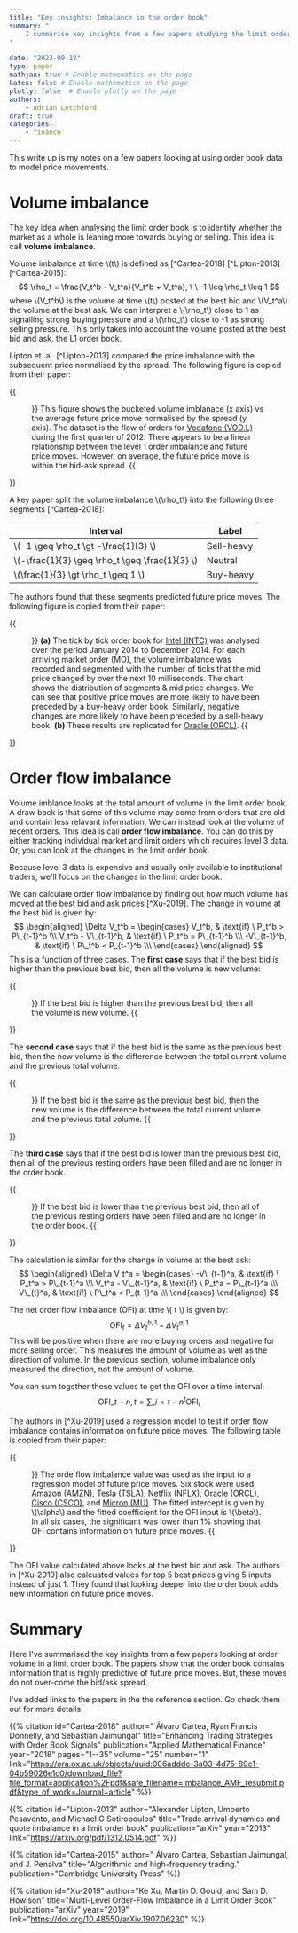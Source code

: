 ```yaml
---
title: "Key insights: Imbalance in the order book"
summary: "
    I summarise key insights from a few papers studying the limit order book. You'l learn how to measure volume imblanace in the limit order book and how well it predicts price moves.
"

date: "2023-09-18"
type: paper
mathjax: true # Enable mathematics on the page
katex: false # Enable mathematics on the page
plotly: false  # Enable plotly on the page
authors:
    - Adrian Letchford
draft: true
categories:
    - finance
---
```


This write up is my notes on a few papers looking at using order book data to model price movements.

# Volume imbalance

The key idea when analysing the limit order book is to identify whether the market as a whole is leaning more towards buying or selling. This idea is call **volume imbalance**. 

Volume imbalance at time \\(t\\) is defined as [^Cartea-2018] [^Lipton-2013] [^Cartea-2015]:
$$
\rho_t = \frac{V_t^b - V_t^a}{V_t^b + V_t^a}, \ \ -1 \leq \rho_t \leq 1
$$
where \\(V_t^b\\) is the volume at time \\(t\\) posted at the best bid and \\(V_t^a\\) the volume at the best ask. We can interpret a \\(\rho_t\\) close to 1 as signalling strong buying pressure and a \\(\rho_t\\) close to -1 as strong selling pressure. This only takes into account the volume posted at the best bid and ask, the L1 order book.

Lipton et. al. [^Lipton-2013] compared the price imbalance with the subsequent price normalised by the spread. The following figure is copied from their paper:

{{<figure width="medium" src="imbalance_vs_spread_move.png" title="Volume imbalance vs price move.">}}
This figure shows the bucketed volume imblanace (x axis) vs the average future price move normalised by the spread (y axis). The dataset is the flow of orders for [Vodafone (VOD.L)](https://finance.yahoo.com/quote/VOD.L/) during the first quarter of 2012. There appears to be a linear relationship between the level 1 order imbalance and future price moves. However, on average, the future price move is within the bid-ask spread.
{{</figure>}}

A key paper split the volume imbalance \\(\rho_t\\) into the following three segments [^Cartea-2018]:

| Interval                                         | Label      |
|--------------------------------------------------|------------|
| \\(-1 \geq \rho_t \gt -\frac{1}{3} \\)           | Sell-heavy |
| \\(-\frac{1}{3} \geq \rho_t \geq \frac{1}{3} \\) | Neutral    |
| \\(\frac{1}{3} \gt \rho_t \geq 1 \\)             | Buy-heavy  |

The authors found that these segments predicted future price moves. The following figure is copied from their paper:

{{<figure src="volume_imbalance_performance_trans.png" title="Predictive power of volume imbalance." >}}
**(a)** The tick by tick order book for [Intel (INTC)](https://finance.yahoo.com/quote/INTC) was analysed over the period January 2014 to December 2014. For each arriving market order (MO), the volume imbalance was recorded and segmented with the number of ticks that the mid price changed by over the next 10 milliseconds. The chart shows the distribution of segments & mid price changes. We can see that positive price moves are more likely to have been preceded by a buy-heavy order book. Similarly, negative changes are more likely to have been preceded by a sell-heavy book. **(b)** These results are replicated for [Oracle (ORCL)](https://finance.yahoo.com/quote/ORCL).
{{</figure>}}

# Order flow imbalance

Volume imblance looks at the total amount of volume in the limit order book. A draw back is that some of this volume may come from orders that are old and contain less relavant information. We can instead look at the volume of recent orders. This idea is call **order flow imbalance**. You can do this by either tracking individual market and limit orders which requires level 3 data. Or, you can look at the changes in the limit order book.

Because level 3 data is expensive and usually only available to institutional traders, we'll focus on the changes in the limit order book.

We can calculate order flow imbalance by finding out how much volume has moved at the best bid and ask prices [^Xu-2019]. The change in volume at the best bid is given by:
$$
\begin{aligned}
\Delta V_t^b = \begin{cases}
V_t^b, & \text{if} \ P_t^b > P\_{t-1}^b \\\
V_t^b - V\_{t-1}^b, & \text{if} \ P_t^b = P\_{t-1}^b \\\
-V\_{t-1}^b, & \text{if} \ P\_t^b < P_{t-1}^b \\\
\end{cases}
\end{aligned}
$$
This is a function of three cases. The **first case** says that if the best bid is higher than the previous best bid, then all the volume is new volume:

{{<figure src="case_1.svg" width="small" title="Case 1." >}}
If the best bid is higher than the previous best bid, then all the volume is new volume.
{{</figure>}}

The **second case** says that if the best bid is the same as the previous best bid, then the new volume is the difference between the total current volume and the previous total volume.

{{<figure src="case_2.svg" width="small" title="Case 2." >}}
If the best bid is the same as the previous best bid, then the new volume is the difference between the total current volume and the previous total volume.
{{</figure>}}

The **third case** says that if the best bid is lower than the previous best bid, then all of the previous resting orders have been filled and are no longer in the order book.

{{<figure src="case_3.svg" width="small" title="Case 3." >}}
If the best bid is lower than the previous best bid, then all of the previous resting orders have been filled and are no longer in the order book.
{{</figure>}}

The calculation is similar for the change in volume at the best ask:
$$
\begin{aligned}
\Delta V_t^a = \begin{cases}
-V\_{t-1}^a, & \text{if} \ P_t^a > P\_{t-1}^a \\\
V_t^a - V\_{t-1}^a, & \text{if} \ P_t^a = P\_{t-1}^a \\\
V\_{t}^a, & \text{if} \ P\_t^a < P_{t-1}^a \\\
\end{cases}
\end{aligned}
$$

The net order flow imbalance (OFI) at time \\( t \\) is given by:
$$
\text{OFI}_t = \Delta V_t^{b,1} - \Delta V_t^{a,1}
$$
This will be positive when there are more buying orders and negative for more selling order. This measures the amount of volume as well as the direction of volume. In the previous section, volume imbalance only measured the direction, not the amount of volume.

You can sum together these values to get the OFI over a time interval:
$$
\text{OFI}\_{t-n, t} = \sum\_{i=t-n}^t \text{OFI}_i
$$

The authors in [^Xu-2019] used a regression model to test if order flow imbalance contains information on future price moves. The following table is copied from their paper:

{{<figure src="order_flow_imbalance.png" title="Predictive power of order flow imbalance." >}}
The orde flow imbalance value was used as the input to a regression model of future price moves. Six stock were used, [Amazon (AMZN)](https://finance.yahoo.com/quote/AMZN), [Tesla (TSLA)](https://finance.yahoo.com/quote/TSLA), [Netflix (NFLX)](https://finance.yahoo.com/quote/NFLX), [Oracle (ORCL)](https://finance.yahoo.com/quote/ORCL), [Cisco (CSCO)](https://finance.yahoo.com/quote/CSCO), and [Micron (MU)](https://finance.yahoo.com/quote/MU). The fitted intercept is given by \\(\alpha\\) and the fitted coefficient for the OFI input is \\(\beta\\). In all six cases, the significant was lower than 1% showing that OFI contains information on future price moves.
{{</figure>}}

The OFI value calculated above looks at the best bid and ask. The authors in [^Xu-2019] also calcuated values for top 5 best prices giving 5 inputs instead of just 1. They found that looking deeper into the order book adds new information on future price moves.

# Summary

Here I've summarised the key insights from a few papers looking at order volume in a limit order book. The papers show that the order book contains information that is highly predictive of future price moves. But, these moves do not over-come the bid/ask spread.

I've added links to the papers in the the reference section. Go check them out for more details.


<!-- An introduction to Limit Order Books -->
<!-- https://www.machow.ski/posts/2021-07-18-introduction-to-limit-order-books/#stop-order -->

{{% citation
    id="Cartea-2018"
    author=" Álvaro Cartea, Ryan Francis Donnelly, and Sebastian Jaimungal"
    title="Enhancing Trading Strategies with Order Book Signals"
    publication="Applied Mathematical Finance"
    year="2018"
    pages="1--35"
    volume="25"
    number="1"
    link="https://ora.ox.ac.uk/objects/uuid:006addde-3a03-4d75-89c1-04b59026e1c0/download_file?file_format=application%2Fpdf&safe_filename=Imbalance_AMF_resubmit.pdf&type_of_work=Journal+article"
%}}

{{% citation
    id="Lipton-2013"
    author="Alexander Lipton, Umberto Pesavento, and Michael G Sotiropoulos"
    title="Trade arrival dynamics and quote imbalance in a limit order book"
    publication="arXiv"
    year="2013"
    link="https://arxiv.org/pdf/1312.0514.pdf"
%}}

{{% citation
    id="Cartea-2015"
    author=" Álvaro Cartea, Sebastian Jaimungal, and J. Penalva"
    title="Algorithmic and high-frequency trading."
    publication="Cambridge University Press"
%}}

{{% citation
    id="Xu-2019"
    author="Ke Xu, Martin D. Gould, and Sam D. Howison"
    title="Multi-Level Order-Flow Imbalance in a Limit Order Book"
    publication="arXiv"
    year="2019"
    link="https://doi.org/10.48550/arXiv.1907.06230"
%}}